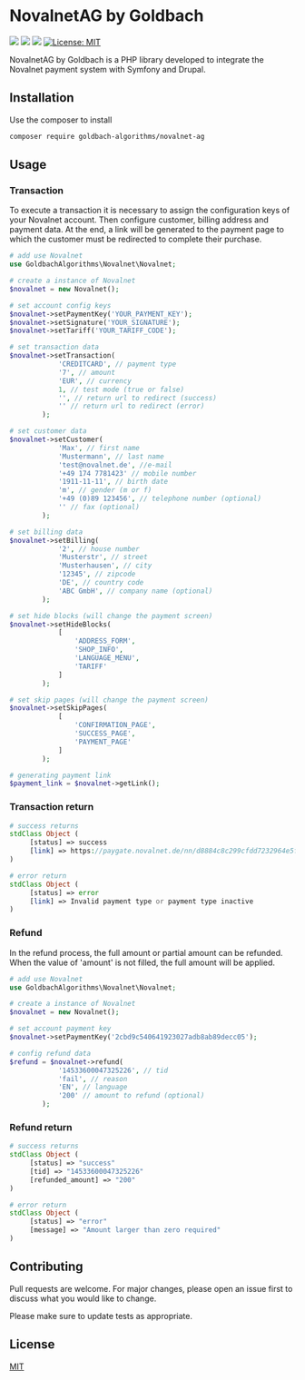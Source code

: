 # NovalnetAG by Goldbach

[<img src="https://badgen.net/badge/Powered%20by/Goldbach/red" />](https://github.com/Goldbach07/)
[<img src="https://badgen.net/badge/Developed%20for/Symfony/black" />](https://symfony.com/)
[<img src="https://badgen.net/badge/Developed%20for/Drupal/blue" />](https://www.drupal.org/)
[![License: MIT](https://img.shields.io/badge/License-MIT-yellow.svg)](https://opensource.org/licenses/MIT)

NovalnetAG by Goldbach is a PHP library developed to integrate the Novalnet payment system with Symfony and Drupal.

## Installation

Use the composer to install

```bash
composer require goldbach-algorithms/novalnet-ag
```

## Usage

### Transaction
To execute a transaction it is necessary to assign the configuration keys of your Novalnet account. Then configure customer, billing address and payment data.  At the end, a link will be generated to the payment page to which the customer must be redirected to complete their purchase.
```php
# add use Novalnet
use GoldbachAlgorithms\Novalnet\Novalnet;

# create a instance of Novalnet
$novalnet = new Novalnet();

# set account config keys
$novalnet->setPaymentKey('YOUR_PAYMENT_KEY');
$novalnet->setSignature('YOUR_SIGNATURE');
$novalnet->setTariff('YOUR_TARIFF_CODE');

# set transaction data
$novalnet->setTransaction(
            'CREDITCARD', // payment type
            '7', // amount
            'EUR', // currency
            1, // test mode (true or false)
            '', // return url to redirect (success)
            '' // return url to redirect (error)
        );

# set customer data
$novalnet->setCustomer(
            'Max', // first name
            'Mustermann', // last name
            'test@novalnet.de', //e-mail
            '+49 174 7781423' // mobile number
            '1911-11-11', // birth date
            'm', // gender (m or f)
            '+49 (0)89 123456', // telephone number (optional)
            '' // fax (optional)
        );

# set billing data
$novalnet->setBilling(
            '2', // house number
            'Musterstr', // street
            'Musterhausen', // city
            '12345', // zipcode
            'DE', // country code
            'ABC GmbH', // company name (optional)
        );

# set hide blocks (will change the payment screen)
$novalnet->setHideBlocks(
            [
                'ADDRESS_FORM',
                'SHOP_INFO', 
                'LANGUAGE_MENU', 
                'TARIFF'
            ]
        );

# set skip pages (will change the payment screen)
$novalnet->setSkipPages(
            [
                'CONFIRMATION_PAGE',
                'SUCCESS_PAGE',
                'PAYMENT_PAGE'
            ]
        );

# generating payment link
$payment_link = $novalnet->getLink();
```

### Transaction return
```php
# success returns
stdClass Object (
     [status] => success
     [link] => https://paygate.novalnet.de/nn/d8884c8c299cfdd7232964e5fe788849
)

# error return
stdClass Object (
     [status] => error
     [link] => Invalid payment type or payment type inactive
)
```

### Refund
In the refund process, the full amount or partial amount can be refunded. When the value of 'amount' is not filled, the full amount will be applied.

```php
# add use Novalnet
use GoldbachAlgorithms\Novalnet\Novalnet;

# create a instance of Novalnet
$novalnet = new Novalnet();

# set account payment key
$novalnet->setPaymentKey('2cbd9c540641923027adb8ab89decc05');

# config refund data
$refund = $novalnet->refund(
            '14533600047325226', // tid
            'fail', // reason
            'EN', // language
            '200' // amount to refund (optional)
        );
```

### Refund return
```php
# success returns
stdClass Object (
     [status] => "success"
     [tid] => "14533600047325226"
     [refunded_amount] => "200"
)

# error return
stdClass Object (
     [status] => "error"
     [message] => "Amount larger than zero required"
)
```

## Contributing
Pull requests are welcome. For major changes, please open an issue first to discuss what you would like to change.

Please make sure to update tests as appropriate.

## License
[MIT](https://choosealicense.com/licenses/mit/)